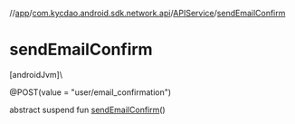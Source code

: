 //[app](../../../index.md)/[com.kycdao.android.sdk.network.api](../index.md)/[APIService](index.md)/[sendEmailConfirm](send-email-confirm.md)

# sendEmailConfirm

[androidJvm]\

@POST(value = &quot;user/email_confirmation&quot;)

abstract suspend fun [sendEmailConfirm](send-email-confirm.md)()
